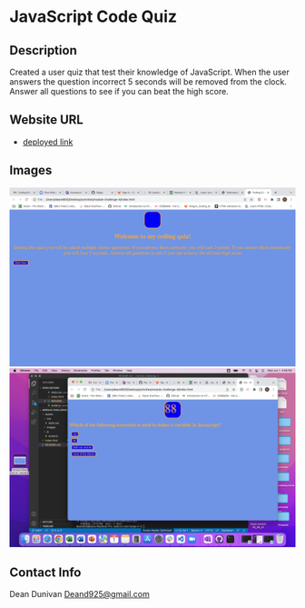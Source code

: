 # JavaScript Code Quiz

## Description

Created a user quiz that test their knowledge of JavaScript. When the user answers the question incorrect 5 seconds will be removed from the clock. Answer all questions to see if you can beat the high score. 

## Website URL 

* [deployed link](https://deand925.github.io/Code-Quiz/)

## Images

<img src="assets/images/Screen Shot 2022-06-01 at 4.49.06 PM.png">

<img src="assets/images/Screen Shot 2022-06-01 at 4.49.16 PM.png">

## Contact Info

Dean Dunivan
Deand925@gmail.com
